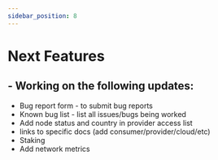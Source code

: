 ```yaml
---
sidebar_position: 8
---
```


# Next Features
 

## - Working on the following updates:

- Bug report form - to submit bug reports
- Known bug list - list all issues/bugs being worked
- Add node status and country in provider access list 
- links to specific docs (add consumer/provider/cloud/etc)
- Staking
- Add network metrics